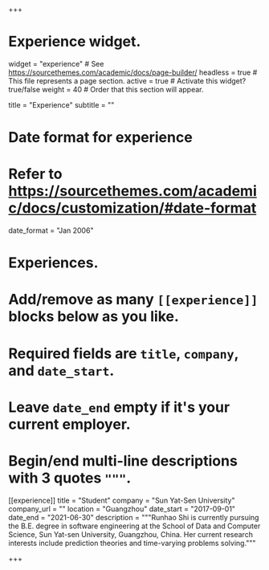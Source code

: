 +++
# Experience widget.
widget = "experience"  # See https://sourcethemes.com/academic/docs/page-builder/
headless = true  # This file represents a page section.
active = true  # Activate this widget? true/false
weight = 40  # Order that this section will appear.

title = "Experience"
subtitle = ""

# Date format for experience
#   Refer to https://sourcethemes.com/academic/docs/customization/#date-format
date_format = "Jan 2006"

# Experiences.
#   Add/remove as many `[[experience]]` blocks below as you like.
#   Required fields are `title`, `company`, and `date_start`.
#   Leave `date_end` empty if it's your current employer.
#   Begin/end multi-line descriptions with 3 quotes `"""`.
[[experience]]
  title = "Student"
  company = "Sun Yat-Sen University"
  company_url = ""
  location = "Guangzhou"
  date_start = "2017-09-01"
  date_end = "2021-06-30"
  description = """Runhao Shi is currently pursuing the B.E. degree in software engineering at the School of Data and Computer Science, Sun Yat-sen University, Guangzhou, China. Her current research interests include prediction theories and time-varying problems solving."""

+++
